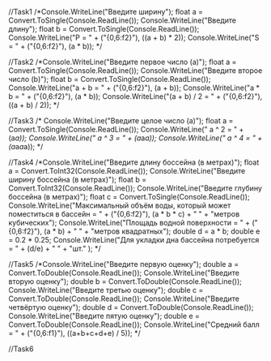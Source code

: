 //Task1
/*Console.WriteLine("Введите ширину");
float a = Convert.ToSingle(Console.ReadLine());
Console.WriteLine("Введите длину");
float b = Convert.ToSingle(Console.ReadLine());
Console.WriteLine("P = " + ("{0,6:f2}"), ((a + b) * 2));
Console.WriteLine("S = " + ("{0,6:f2}"), (a * b));
*/

//Task2
/*Console.WriteLine("Введите первое число (a)");
float a = Convert.ToSingle(Console.ReadLine());
Console.WriteLine("Введите второе число (b)");
float b = Convert.ToSingle(Console.ReadLine());
Console.WriteLine("a + b = " + ("{0,6:f2}"), (a + b));
Console.WriteLine("a * b = " + ("{0,6:f2}"), (a * b));
Console.WriteLine("(a + b) / 2 = " + ("{0,6:f2}"), ((a + b) / 2));
*/

 //Task3
  /* Console.WriteLine("Введите целое число (a)");
 float a = Convert.ToSingle(Console.ReadLine());
 Console.WriteLine(" a ^ 2 = " + (a*a));
 Console.WriteLine(" a ^ 3 = " + (a*a*a));
 Console.WriteLine(" a ^ 4 = " + (a*a*a*a));
*/

//Task4
/*Console.WriteLine("Введите длину боссейна (в метрах)");
float a = Convert.ToInt32(Console.ReadLine());
Console.WriteLine("Введите ширину боссейна (в метрах)");
float b = Convert.ToInt32(Console.ReadLine());
Console.WriteLine("Введите глубину боссейна (в метрах)");
float c = Convert.ToSingle(Console.ReadLine());
Console.WriteLine("Максимальный объём воды, который может поместиться в бассейн = " + ("{0,6:f2}"), (a * b * c) + " " + "метров кубических");
Console.WriteLine("Площадь водной поверхности = " + ("{0,6:f2}"), (a * b) + " " + "метров квадратных");
double d = a * b;
double e = 0.2 * 0.25;
Console.WriteLine("Для укладки дна бассейна потребуется = " + (d/e) + " " + "шт." );
*/

//Task5
/*Console.WriteLine("Введите первую оценку");
double a = Convert.ToDouble(Console.ReadLine());
Console.WriteLine("Введите вторую оценку");
double b = Convert.ToDouble(Console.ReadLine());
Console.WriteLine("Введите третью оценку");
double c = Convert.ToDouble(Console.ReadLine());
Console.WriteLine("Введите четвёртую оценку");
double d = Convert.ToDouble(Console.ReadLine());
Console.WriteLine("Введите пятую оценку");
double e = Convert.ToDouble(Console.ReadLine());
Console.WriteLine("Средний балл = " + ("{0,6:f1}"), ((a+b+c+d+e) / 5));
*/

 //Task6
 




